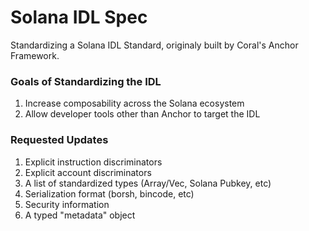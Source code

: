 # Solana IDL Spec
Standardizing a Solana IDL Standard, originaly built by Coral's Anchor Framework.

### Goals of Standardizing the IDL

1. Increase composability across the Solana ecosystem
2. Allow developer tools other than Anchor to target the IDL

### Requested Updates

1. Explicit instruction discriminators
2. Explicit account discriminators
3. A list of standardized types (Array/Vec, Solana Pubkey, etc)
4. Serialization format (borsh, bincode, etc)
5. Security information
6. A typed "metadata" object
